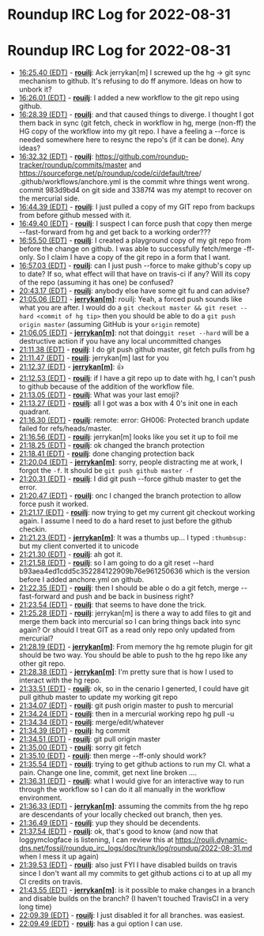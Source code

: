 # Roundup IRC Log for 2022-08-31 #
# Roundup IRC Log for 2022-08-31
* <a href="#16:25.40" id="16:25.40">16:25.40 (EDT)</a> - __[rouilj](https://github.com/rouilj)__: Ack jerrykan[m] I screwed up the hg -> git sync mechanism to github. It's refusing to do ff anymore. Ideas on how to unbork it?
* <a href="#16:26.01" id="16:26.01">16:26.01 (EDT)</a> - __[rouilj](https://github.com/rouilj)__: I added a new workflow to the git repo using github.
* <a href="#16:28.39" id="16:28.39">16:28.39 (EDT)</a> - __[rouilj](https://github.com/rouilj)__: and that caused things to diverge. I thought I got them back in sync (git fetch, check in workflow in hg, merge (non-ff) the HG copy of the workflow into my git repo. I have a feeling a --force is needed somewhere here to resync the repo's (if it can be done). Any ideas?
* <a href="#16:32.32" id="16:32.32">16:32.32 (EDT)</a> - __[rouilj](https://github.com/rouilj)__: <https://github.com/roundup-tracker/roundup/commits/master> and <https://sourceforge.net/p/roundup/code/ci/default/tree>/  .github/workflows/anchore.yml is the commit whre things went wrong.  commit 983d9bd4 on git side and 3387f4 was my atempt to recover on the mercurial side.
* <a href="#16:44.39" id="16:44.39">16:44.39 (EDT)</a> - __[rouilj](https://github.com/rouilj)__: I just pulled a copy of my GIT repo from backups from before github messed with it.
* <a href="#16:49.40" id="16:49.40">16:49.40 (EDT)</a> - __[rouilj](https://github.com/rouilj)__: I suspect I can force push that copy then merge --fast-forward from hg and get back to a working order???
* <a href="#16:55.50" id="16:55.50">16:55.50 (EDT)</a> - __[rouilj](https://github.com/rouilj)__: I created a playground copy of my git repo from before the change on github. I was able to successfully fetch/merge -ff-only. So I claim I have a copy of the git repo in a form that I want.
* <a href="#16:57.03" id="16:57.03">16:57.03 (EDT)</a> - __[rouilj](https://github.com/rouilj)__: can I just push --force to make github's copy up to date? If so, what effect will that have on travis-ci if any? Will its copy of the repo (assuming it has one) be confused?
* <a href="#20:43.17" id="20:43.17">20:43.17 (EDT)</a> - __[rouilj](https://github.com/rouilj)__: anybody else have some git fu and can advise?
* <a href="#21:05.06" id="21:05.06">21:05.06 (EDT)</a> - __[jerrykan[m]](https://github.com/jerrykan[m])__: rouilj: Yeah, a forced push sounds like what you are after. I would do a `git checkout master && git reset --hard <commit of hg tip>` then you should be able to do a `git push origin master` (assuming GitHub is your `origin` remote)
* <a href="#21:06.05" id="21:06.05">21:06.05 (EDT)</a> - __[jerrykan[m]](https://github.com/jerrykan[m])__: not that doing`git reset --hard` will be a destructive action if you have any local uncommitted changes
* <a href="#21:11.38" id="21:11.38">21:11.38 (EDT)</a> - __[rouilj](https://github.com/rouilj)__: I do  git push github master, git fetch pulls from hg
* <a href="#21:11.47" id="21:11.47">21:11.47 (EDT)</a> - __[rouilj](https://github.com/rouilj)__: jerrykan[m] last for you
* <a href="#21:12.37" id="21:12.37">21:12.37 (EDT)</a> - __[jerrykan[m]](https://github.com/jerrykan[m])__: 👍️
* <a href="#21:12.53" id="21:12.53">21:12.53 (EDT)</a> - __[rouilj](https://github.com/rouilj)__: if I have a git repo up to date with hg, I can't push to github because of the addition of the workflow file.
* <a href="#21:13.05" id="21:13.05">21:13.05 (EDT)</a> - __[rouilj](https://github.com/rouilj)__: What was your last emoji?
* <a href="#21:13.27" id="21:13.27">21:13.27 (EDT)</a> - __[rouilj](https://github.com/rouilj)__: all I got was a box with 4 0's init one in each quadrant.
* <a href="#21:16.30" id="21:16.30">21:16.30 (EDT)</a> - __[rouilj](https://github.com/rouilj)__: remote: error: GH006: Protected branch update failed for refs/heads/master.
* <a href="#21:16.56" id="21:16.56">21:16.56 (EDT)</a> - __[rouilj](https://github.com/rouilj)__: jerrykan[m] looks like you set it up to foil me
* <a href="#21:18.25" id="21:18.25">21:18.25 (EDT)</a> - __[rouilj](https://github.com/rouilj)__: ok changed the branch protection
* <a href="#21:18.41" id="21:18.41">21:18.41 (EDT)</a> - __[rouilj](https://github.com/rouilj)__: done changing protection back
* <a href="#21:20.04" id="21:20.04">21:20.04 (EDT)</a> - __[jerrykan[m]](https://github.com/jerrykan[m])__: sorry, people distracting me at work, I forgot the `-f`. It should be `git push github master -f`
* <a href="#21:20.31" id="21:20.31">21:20.31 (EDT)</a> - __[rouilj](https://github.com/rouilj)__: I did git push --force github master to get the error.
* <a href="#21:20.47" id="21:20.47">21:20.47 (EDT)</a> - __[rouilj](https://github.com/rouilj)__: onc I changed the branch protection to allow force push it worked.
* <a href="#21:21.17" id="21:21.17">21:21.17 (EDT)</a> - __[rouilj](https://github.com/rouilj)__: now trying to get my current git checkout working again. I assume I need to do a hard reset to just before the github checkin.
* <a href="#21:21.23" id="21:21.23">21:21.23 (EDT)</a> - __[jerrykan[m]](https://github.com/jerrykan[m])__: It was a thumbs up... I typed `:thumbsup:` but my client converted it to unicode
* <a href="#21:21.30" id="21:21.30">21:21.30 (EDT)</a> - __[rouilj](https://github.com/rouilj)__: ah got it.
* <a href="#21:21.58" id="21:21.58">21:21.58 (EDT)</a> - __[rouilj](https://github.com/rouilj)__: so I am going to do a git reset  --hard b93aea4ed1cdd5c352284122909b76e961250636 which is the version before I added anchore.yml on github.
* <a href="#21:22.35" id="21:22.35">21:22.35 (EDT)</a> - __[rouilj](https://github.com/rouilj)__: then I should be able o do a git fetch, merge --fast-forward and push and be back in business right?
* <a href="#21:23.54" id="21:23.54">21:23.54 (EDT)</a> - __[rouilj](https://github.com/rouilj)__: that seems to have done the trick.
* <a href="#21:25.28" id="21:25.28">21:25.28 (EDT)</a> - __[rouilj](https://github.com/rouilj)__: jerrykan[m] is there a way to add files to git and merge them back into mercurial so I can bring things back into sync again? Or should I treat GIT as a read only repo only updated from mercurial?
* <a href="#21:28.19" id="21:28.19">21:28.19 (EDT)</a> - __[jerrykan[m]](https://github.com/jerrykan[m])__: From memory the hg remote plugin for git should be two way. You should be able to push to the hg repo like any other git repo.
* <a href="#21:28.38" id="21:28.38">21:28.38 (EDT)</a> - __[jerrykan[m]](https://github.com/jerrykan[m])__: I'm pretty sure that is how I used to interact with the hg repo.
* <a href="#21:33.51" id="21:33.51">21:33.51 (EDT)</a> - __[rouilj](https://github.com/rouilj)__: ok, so in the cenario I generted, I could have git pull github master to update my working git repo
* <a href="#21:34.07" id="21:34.07">21:34.07 (EDT)</a> - __[rouilj](https://github.com/rouilj)__: git push origin master to push to mercurial
* <a href="#21:34.24" id="21:34.24">21:34.24 (EDT)</a> - __[rouilj](https://github.com/rouilj)__: then in a mercurial working repo hg pull -u
* <a href="#21:34.34" id="21:34.34">21:34.34 (EDT)</a> - __[rouilj](https://github.com/rouilj)__: merge/edit/whatever
* <a href="#21:34.39" id="21:34.39">21:34.39 (EDT)</a> - __[rouilj](https://github.com/rouilj)__: hg commit
* <a href="#21:34.51" id="21:34.51">21:34.51 (EDT)</a> - __[rouilj](https://github.com/rouilj)__: git pull origin master
* <a href="#21:35.00" id="21:35.00">21:35.00 (EDT)</a> - __[rouilj](https://github.com/rouilj)__: sorry git fetch
* <a href="#21:35.10" id="21:35.10">21:35.10 (EDT)</a> - __[rouilj](https://github.com/rouilj)__: then merge --ff-only should work?
* <a href="#21:35.54" id="21:35.54">21:35.54 (EDT)</a> - __[rouilj](https://github.com/rouilj)__: trying to get github actions to run my CI. what a pain. Change one line, commit, get next line broken ....
* <a href="#21:36.31" id="21:36.31">21:36.31 (EDT)</a> - __[rouilj](https://github.com/rouilj)__: what I would give for an interactive way to run through the workflow so I can do it all manually in the workflow environment.
* <a href="#21:36.33" id="21:36.33">21:36.33 (EDT)</a> - __[jerrykan[m]](https://github.com/jerrykan[m])__: assuming the commits from the hg repo are descendants of your locally checked out branch, then yes.
* <a href="#21:36.49" id="21:36.49">21:36.49 (EDT)</a> - __[rouilj](https://github.com/rouilj)__: yup they should be decendents.
* <a href="#21:37.54" id="21:37.54">21:37.54 (EDT)</a> - __[rouilj](https://github.com/rouilj)__: ok, that's good to know (and now that loggymclogface is listening, I can review this at <https://rouilj.dynamic-dns.net/fossil/roundup_irc_logs/doc/trunk/log/roundup/2022-08-31.md> when I mess it up again)
* <a href="#21:39.53" id="21:39.53">21:39.53 (EDT)</a> - __[rouilj](https://github.com/rouilj)__: also just FYI I have disabled builds on travis since I don't want all my commits to get github actions ci to at up all my CI credits on travis.
* <a href="#21:43.55" id="21:43.55">21:43.55 (EDT)</a> - __[jerrykan[m]](https://github.com/jerrykan[m])__: is it possible to make changes in a branch and disable builds on the branch? (I haven't touched TravisCI in a very long time)
* <a href="#22:09.39" id="22:09.39">22:09.39 (EDT)</a> - __[rouilj](https://github.com/rouilj)__: I just disabled it for all branches. was easiest.
* <a href="#22:09.49" id="22:09.49">22:09.49 (EDT)</a> - __[rouilj](https://github.com/rouilj)__: has a gui option I can use.
